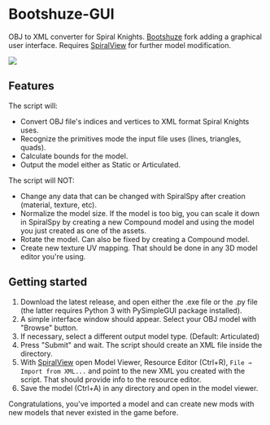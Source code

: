 # Bootshuze-GUI
OBJ to XML converter for Spiral Knights. [Bootshuze](https://github.com/Puzovoz/Bootshuze) fork adding a graphical user interface.
Requires [SpiralView](https://github.com/lucas-allegri/spiralview/releases) for further model modification.

<img src="https://media.discordapp.net/attachments/594154423744200714/909815372201472090/unknown.png">

## Features

The script will:
  - Convert OBJ file's indices and vertices to XML format Spiral Knights uses.
  - Recognize the primitives mode the input file uses (lines, triangles, quads).
  - Calculate bounds for the model.
  - Output the model either as Static or Articulated.
 
The script will NOT:
  - Change any data that can be changed with SpiralSpy after creation (material, texture, etc).
  - Normalize the model size. If the model is too big, you can scale it down in SpiralSpy by creating a new Compound model and using the model you just created as one of the assets.
  - Rotate the model. Can also be fixed by creating a Compound model.
  - Create new texture UV mapping. That should be done in any 3D model editor you're using.
  
## Getting started
  1. Download the latest release, and open either the .exe file or the .py file (the latter requires Python 3 with PySimpleGUI package installed).
  1. A simple interface window should appear. Select your OBJ model with "Browse" button.
  1. If necessary, select a different output model type. (Default: Articulated)
  1. Press "Submit" and wait. The script should create an XML file inside the directory.
  1. With [SpiralView](https://github.com/lucas-allegri/spiralview/releases) open Model Viewer, Resource Editor (Ctrl+R), `File → Import from XML...` and point to the new XML you created with the script. That should provide info to the resource editor.
  1. Save the model (Ctrl+A) in any directory and open in the model viewer.
  
  Congratulations, you've imported a model and can create new mods with new models that never existed in the game before.
